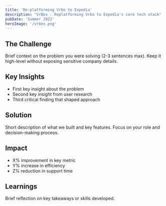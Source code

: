```yaml
---
title: 'Re-platforming Vrbo to Expedia'
description: "VrBex - Replatforming Vrbo to Expedia's core tech stack"
pubDate: 'Summer 2022'
heroImage: '/vrbex.png'
---
```


## The Challenge
Brief context on the problem you were solving (2-3 sentences max). Keep it high-level without exposing sensitive company details.

## Key Insights
- First key insight about the problem
- Second key insight from user research
- Third critical finding that shaped approach

## Solution
Short description of what we built and key features. Focus on your role and decision-making process.

## Impact
- X% improvement in key metric
- Y% increase in efficiency
- Z% reduction in support time

## Learnings
Brief reflection on key takeaways or skills developed. 